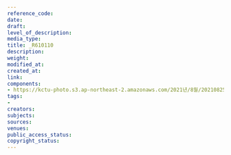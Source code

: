 ```yaml
---
reference_code: 
date: 
draft: 
level_of_description: 
media_type: 
title: _R610110
description: 
weight: 
modified_at: 
created_at: 
link: 
components:
- https://kctu-photo.s3.ap-northeast-2.amazonaws.com/2021년/8월/20210825_하반기+총파업+대장정_대구/_R610110.jpg
tags:
- 
creators: 
subjects: 
sources: 
venues: 
public_access_status: 
copyright_status: 
---
```

